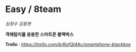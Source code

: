 # Easy / 8team
*심정수 김동현*

**객체탐지를 응용한 스마트폰 블랙박스**

**Trello** :
*https://trello.com/b/6ofQl4Ac/smartphone-blackbox*
